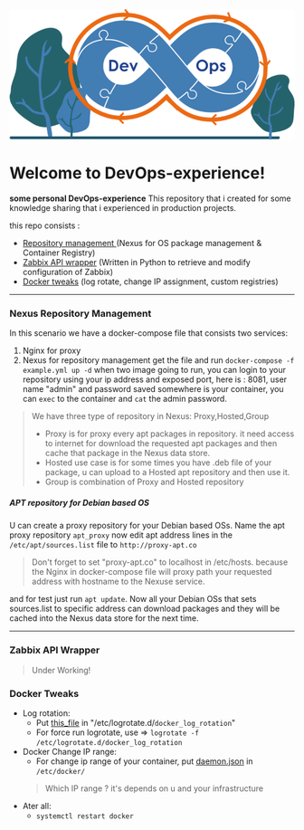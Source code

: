 ![image info](./src/devops-log.png)
# Welcome to  DevOps-experience!
**some personal DevOps-experience**
This repository that i created for some knowledge sharing that i experienced in production  projects.

this repo consists :
 - [Repository management ](#nexus-repository-management)(Nexus for OS package management & Container Registry)
 - [Zabbix API wrapper](#zabbix-api-wrapper) (Written in Python to retrieve and modify configuration of Zabbix)
 - [Docker tweaks](#docker-tweaks) (log rotate, change IP assignment, custom registries)

---

### Nexus Repository Management
In this scenario we have a docker-compose file that consists two services:
 1. Nginx for proxy
 2. Nexus for repository management
get the file and run `docker-compose -f example.yml up -d`
when two image going to run,  you can login to your repository using your ip address and exposed port, here is : 8081, user name "admin" and password saved somewhere is your container, you can `exec` to the container and `cat` the admin password.

> We have three type of repository in Nexus:
> Proxy,Hosted,Group
>  - Proxy is for proxy every apt packages in repository. it need access to internet for download the requested apt packages and then cache that package in the Nexus data store.
>  - Hosted use case is for some times you have .deb file of your package, u can upload to a Hosted apt repository and then use it.
>  - Group is combination of Proxy and Hosted repository

##### APT repository for Debian based OS
U can create a proxy repository for your Debian based OSs.
Name the apt proxy repository ``apt_proxy``
now edit apt address lines in the ``/etc/apt/sources.list`` file to ``http://proxy-apt.co``
> Don't forget to set "proxy-apt.co"  to localhost in /etc/hosts. because the Nginx in docker-compose file will proxy path your requested address with hostname to the Nexuse service.

and for test just run ``apt update``.
Now all your Debian OSs that sets sources.list to specific address can download packages and they will be cached into the Nexus data store for the next time.


---


### Zabbix API Wrapper
> Under Working!

### Docker Tweaks
-   Log rotation:
    -   Put [this_file](./docker-tweak/docker_log_rotaion) in "/etc/logrotate.d/`docker_log_rotation`"
    -   For force run logrotate, use => `logrotate -f /etc/logrotate.d/docker_log_rotation`
-   Docker Change IP range:
    -   For change ip range of your container, put [daemon.json](./docker-tweak/daemon.json) in `/etc/docker/`
    > Which IP range ? it's depends on u and your infrastructure 
-   Ater all:
    -   `systemctl restart docker`
